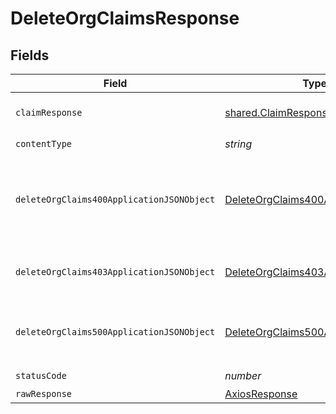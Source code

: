 # DeleteOrgClaimsResponse


## Fields

| Field                                                                                             | Type                                                                                              | Required                                                                                          | Description                                                                                       |
| ------------------------------------------------------------------------------------------------- | ------------------------------------------------------------------------------------------------- | ------------------------------------------------------------------------------------------------- | ------------------------------------------------------------------------------------------------- |
| `claimResponse`                                                                                   | [shared.ClaimResponse](../../models/shared/claimresponse.md)                                      | :heavy_minus_sign:                                                                                | Claims successfully deleted.                                                                      |
| `contentType`                                                                                     | *string*                                                                                          | :heavy_check_mark:                                                                                | N/A                                                                                               |
| `deleteOrgClaims400ApplicationJSONObject`                                                         | [DeleteOrgClaims400ApplicationJSON](../../models/operations/deleteorgclaims400applicationjson.md) | :heavy_minus_sign:                                                                                | The request is malformed (e.g, a given path parameter is invalid)<br/>                            |
| `deleteOrgClaims403ApplicationJSONObject`                                                         | [DeleteOrgClaims403ApplicationJSON](../../models/operations/deleteorgclaims403applicationjson.md) | :heavy_minus_sign:                                                                                | The user is forbidden from making this request<br/>                                               |
| `deleteOrgClaims500ApplicationJSONObject`                                                         | [DeleteOrgClaims500ApplicationJSON](../../models/operations/deleteorgclaims500applicationjson.md) | :heavy_minus_sign:                                                                                | Something unexpected happened on the server.                                                      |
| `statusCode`                                                                                      | *number*                                                                                          | :heavy_check_mark:                                                                                | N/A                                                                                               |
| `rawResponse`                                                                                     | [AxiosResponse](https://axios-http.com/docs/res_schema)                                           | :heavy_minus_sign:                                                                                | N/A                                                                                               |